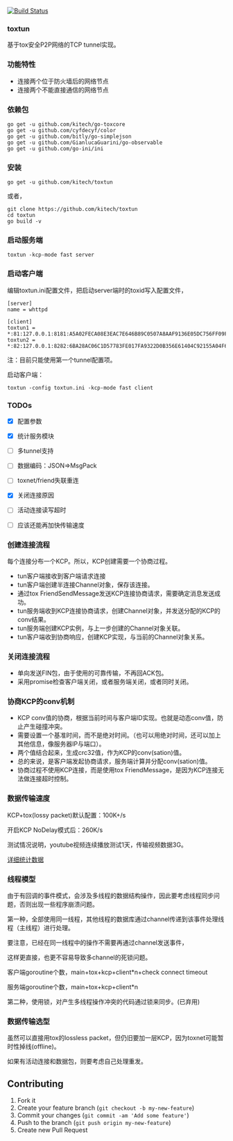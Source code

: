 [![Build Status](https://travis-ci.org/kitech/toxtun.svg?branch=master)](https://travis-ci.org/kitech/toxtun)

### toxtun

基于tox安全P2P网络的TCP tunnel实现。

### 功能特性

* 连接两个位于防火墙后的网络节点
* 连接两个不能直接通信的网络节点


### 依赖包

    go get -u github.com/kitech/go-toxcore
    go get -u github.com/cyfdecyf/color
    go get -u github.com/bitly/go-simplejson
    go get -u github.com/GianlucaGuarini/go-observable
    go get -u github.com/go-ini/ini
    

### 安装

    go get -u github.com/kitech/toxtun
    
或者，

    git clone https://github.com/kitech/toxtun
    cd toxtun
    go build -v


### 启动服务端

    toxtun -kcp-mode fast server


### 启动客户端

编辑toxtun.ini配置文件，把启动server端时的toxid写入配置文件，

    [server]
    name = whttpd
    
    [client]
    toxtun1 = *:81:127.0.0.1:8181:A5A02FECA08E3EAC7E646B89C0507A8AAF9136E05DC756FF09F86230951820670F908F2E7719
    toxtun2 = *:82:127.0.0.1:8282:6BA28AC06C1D57783FE017FA9322D0B356E61404C92155A04F64F3B19C75633E8BDDEFFA4856

注：目前只能使用第一个tunnel配置项。

启动客户端：

    toxtun -config toxtun.ini -kcp-mode fast client


### TODOs
- [x] 配置参数
- [x] 统计服务模块
- [ ] 多tunnel支持
- [ ] 数据编码：JSON=>MsgPack
- [ ] toxnet/friend失联重连
- [x] 关闭连接原因
- [ ] 活动连接读写超时
- [ ] 应该还能再加快传输速度


### 创建连接流程

每个连接分布一个KCP。所以，KCP创建需要一个协商过程。

* tun客户端接收到客户端请求连接
* tun客户端创建半连接Channel对象，保存该连接。
* 通过tox FriendSendMessage发送KCP连接协商请求，需要确定消息发送成功。
* tun服务端收到KCP连接协商请求，创建Channel对象，并发送分配的KCP的conv结果。
* tun服务端创建KCP实例，与上一步创建的Channel对象关联。
* tun客户端收到协商响应，创建KCP实现，与当前的Channel对象关系。


### 关闭连接流程

* 单向发送FIN包，由于使用的可靠传输，不再回ACK包。
* 采用promise检查客户端关闭，或者服务端关闭，或者同时关闭。


### 协商KCP的conv机制
* KCP conv值的协商，根据当前时间与客户端ID实现。也就是动态conv值，防止产生碰撞冲突。
* 需要设置一个基准时间，而不是绝对时间。（也可以用绝对时间，还可以加上其他信息，像服务器IP与端口）。
* 两个值结合起来，生成crc32值，作为KCP的conv(sation)值。
* 总的来说，是客户端发起协商请求，服务端计算并分配conv(sation)值。
* 协商过程不使用KCP连接，而是使用tox FriendMessage，是因为KCP连接无法做连接超时控制。

### 数据传输速度

KCP+tox(lossy packet)默认配置：100K+/s

开启KCP NoDelay模式后：260K/s

测试情况说明，youtube视频连续播放测试1天，传输视频数据3G。

[详细统计数据](docs/stats.txt)


### 线程模型

由于有回调的事件模式，会涉及多线程的数据结构操作，因此要考虑线程同步问题，否则出现一些程序崩溃问题。

第一种，全部使用同一线程，其他线程的数据库通过channel传递到该事件处理线程（主线程）进行处理。

要注意，已经在同一线程中的操作不需要再通过channel发送事件，

这样更直接，也更不容易导致多channel的死锁问题。

客户端goroutine个数，main+tox+kcp+client*n+check connect timeout

服务端goroutine个数，main+tox+kcp+client*n


第二种，使用锁，对产生多线程操作冲突的代码通过锁来同步。(已弃用)


### 数据传输选型

虽然可以直接用tox的lossless packet，但仍旧要加一层KCP，因为toxnet可能暂时性掉线(offline)。

如果有活动连接和数据包，则要考虑自己处理重发。


Contributing
------------
1. Fork it
2. Create your feature branch (``git checkout -b my-new-feature``)
3. Commit your changes (``git commit -am 'Add some feature'``)
4. Push to the branch (``git push origin my-new-feature``)
5. Create new Pull Request

